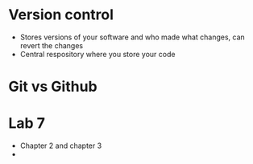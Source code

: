 # Version control
* Stores versions of your software and who made what changes, can revert the changes
* Central respository where you store your code

# Git vs Github

# Lab 7
* Chapter 2 and chapter 3
* 
